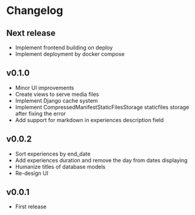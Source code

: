 # Changelog

## Next release

- Implement frontend building on deploy
- Implement deployment by docker compose

## v0.1.0

- Minor UI improvements
- Create views to serve media files
- Implement Django cache system
- Implement CompressedManifestStaticFilesStorage staticfiles storage after fixing the error
- Add support for markdown in experiences description field

## v0.0.2

- Sort experiences by end_date
- Add experiences duration and remove the day from dates displaying
- Humanize titles of database models
- Re-design UI

## v0.0.1

- First release
